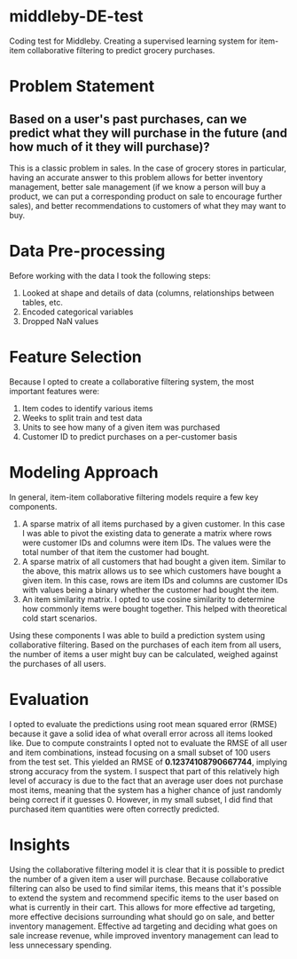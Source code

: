 # middleby-DE-test
Coding test for Middleby. Creating a supervised learning system for item-item collaborative filtering to predict grocery purchases.

# Problem Statement
## Based on a user's past purchases, can we predict what they will purchase in the future (and how much of it they will purchase)?
This is a classic problem in sales. In the case of grocery stores in particular, having an accurate answer to this problem allows for better inventory management, better sale management (if we know a person will buy a product, we can put a corresponding product on sale to encourage further sales), and better recommendations to customers of what they may want to buy.

# Data Pre-processing
Before working with the data I took the following steps:
1. Looked at shape and details of data (columns, relationships between tables, etc.
2. Encoded categorical variables
3. Dropped NaN values

# Feature Selection
Because I opted to create a collaborative filtering system, the most important features were:
1. Item codes to identify various items
2. Weeks to split train and test data
3. Units to see how many of a given item was purchased
4. Customer ID to predict purchases on a per-customer basis

# Modeling Approach
In general, item-item collaborative filtering models require a few key components.
1. A sparse matrix of all items purchased by a given customer. In this case I was able to pivot the existing data to generate a matrix where rows were customer IDs and columns were item IDs. The values were the total number of that item the customer had bought.
2. A sparse matrix of all customers that had bought a given item. Similar to the above, this matrix allows us to see which customers have bought a given item. In this case, rows are item IDs and columns are customer IDs with values being a binary whether the customer had bought the item.
3. An item similarity matrix. I opted to use cosine similarity to determine how commonly items were bought together. This helped with theoretical cold start scenarios.

Using these components I was able to build a prediction system using collaborative filtering. Based on the purchases of each item from all users, the number of items a user might buy can be calculated, weighed against the purchases of all users.

# Evaluation
I opted to evaluate the predictions using root mean squared error (RMSE) because it gave a solid idea of what overall error across all items looked like. Due to compute constraints I opted not to evaluate the RMSE of all user and item combinations, instead focusing on a small subset of 100 users from the test set. This yielded an RMSE of **0.12374108790667744**, implying strong accuracy from the system. I suspect that part of this relatively high level of accuracy is due to the fact that an average user does not purchase most items, meaning that the system has a higher chance of just randomly being correct if it guesses 0. However, in my small subset, I did find that purchased item quantities were often correctly predicted.

# Insights
Using the collaborative filtering model it is clear that it is possible to predict the number of a given item a user will purchase. Because collaborative filtering can also be used to find similar items, this means that it's possible to extend the system and recommend specific items to the user based on what is currently in their cart. This allows for more effective ad targeting, more effective decisions surrounding what should go on sale, and better inventory management. Effective ad targeting and deciding what goes on sale increase revenue, while improved inventory management can lead to less unnecessary spending.


